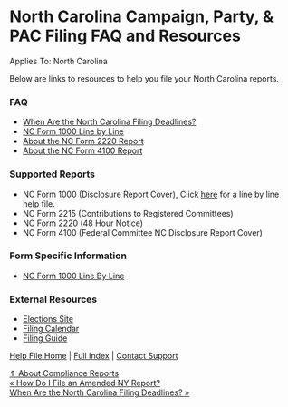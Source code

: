  North Carolina Campaign, Party, & PAC Filing FAQ and Resources
==========

Applies To: North Carolina

Below are links to resources to help you file your North Carolina reports.

### FAQ ###

* [When Are the North Carolina Filing Deadlines?](https://ispolitical.com/When-Are-the-North-Carolina-Filing-Deadlines)
* [NC Form 1000 Line by Line](https://ispolitical.com/NC-Form-Line-By-Line)
* [About the NC Form 2220 Report](https://ispolitical.com/About-the-NC-Form-2220)
* [About the NC Form 4100 Report](https://ispolitical.com/About-the-NC-Form-41-Report)

### Supported Reports ###

* NC Form 1000 (Disclosure Report Cover), Click [here](https://ispolitical.com/nc-form-1000-line-by-line/) for a line by line help file.
* NC Form 2215 (Contributions to Registered Committees)
* NC Form 2220 (48 Hour Notice)
* NC Form 4100 (Federal Committee NC Disclosure Report Cover)

### Form Specific Information ###

* [NC Form 1000 Line By Line](https://ispolitical.com/NC-Form-Line-By-Line)

### External Resources ###

* [Elections Site](http://www.ncsbe.gov/)
* [Filing Calendar](https://www.ncsbe.gov/Campaign-Finance/Reporting-Schedules)
* [Filing Guide](https://www.ncsbe.gov/campaign-finance)

[Help File Home](/help/) | [Full Index](/Help-File-Directory/) | [Contact Support](mailto:support@ISPolitical.com)

[⇑ About Compliance Reports](/About-Compliance-Reports)  
[« How Do I File an Amended NY Report?](/How-Do-I-File-an-Amended-NY-Report)  
[When Are the North Carolina Filing Deadlines? »](/When-Are-the-North-Carolina-Filing-Deadlines)